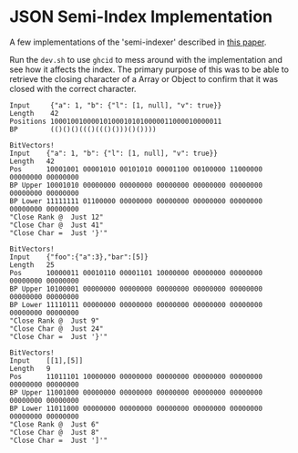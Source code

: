 # JSON Semi-Index Implementation

A few implementations of the 'semi-indexer' described in [this paper](http://www.di.unipi.it/~ottavian/files/semi_index_cikm.pdf).

Run the `dev.sh` to use `ghcid` to mess around with the implementation and see
how it affects the index. The primary purpose of this was to be able to retrieve
the closing character of a Array or Object to confirm that it was closed with
the correct character.

```
Input     {"a": 1, "b": {"l": [1, null], "v": true}}
Length    42
Positions 100010010000101000101010000011000010000011
BP        (()()()((()((()()))()())))
```

```
BitVectors!
Input    {"a": 1, "b": {"l": [1, null], "v": true}}
Length   42
Pos      10001001 00001010 00101010 00001100 00100000 11000000 00000000 00000000
BP Upper 10001010 00000000 00000000 00000000 00000000 00000000 00000000 00000000
BP Lower 11111111 01100000 00000000 00000000 00000000 00000000 00000000 00000000
"Close Rank @  Just 12"
"Close Char @  Just 41"
"Close Char =  Just '}'"

BitVectors!
Input    {"foo":{"a":3},"bar":[5]}
Length   25
Pos      10000011 00010110 00001101 10000000 00000000 00000000 00000000 00000000
BP Upper 10100001 00000000 00000000 00000000 00000000 00000000 00000000 00000000
BP Lower 11110111 00000000 00000000 00000000 00000000 00000000 00000000 00000000
"Close Rank @  Just 9"
"Close Char @  Just 24"
"Close Char =  Just '}'"

BitVectors!
Input    [[1],[5]]
Length   9
Pos      11011101 10000000 00000000 00000000 00000000 00000000 00000000 00000000
BP Upper 11001000 00000000 00000000 00000000 00000000 00000000 00000000 00000000
BP Lower 11011000 00000000 00000000 00000000 00000000 00000000 00000000 00000000
"Close Rank @  Just 6"
"Close Char @  Just 8"
"Close Char =  Just ']'"
```
